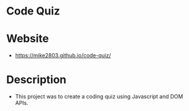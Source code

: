 # Code Quiz
# Website
* https://mike2803.github.io/code-quiz/
# Description
* This project was to create a coding quiz using Javascript and DOM APIs.
